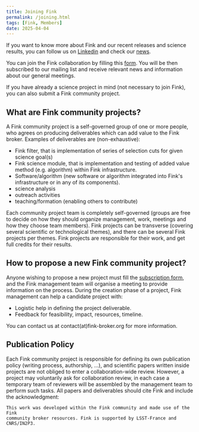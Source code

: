 ```yaml
---
title: Joining Fink
permalink: /joining.html
tags: [Fink, Members]
date: 2025-04-04
---
```


If you want to know more about Fink and our recent releases and science results, you can follow us on [Linkedin](https://www.linkedin.com/in/fink-broker-72b92134b/) and check our [news](https://fink-broker.org/post/). 

You can join the Fink collaboration by filling this [form](https://forms.gle/CmvH8vsyyv4AUTpy8). You will be then subscribed to our mailing list and receive relevant news and information about our general meetings. 

If you have already a science project in mind (not necessary to join Fink), you can also submit a Fink community project.

## What are Fink community projects?

A Fink community project is a self-governed group of one or more people, who agrees on producing deliverables which can add value to the Fink broker. Examples of deliverables are (non-exhaustive):

- Fink filter, that is implementation of series of selection cuts for given science goal(s)
- Fink science module, that is implementation and testing of added value method (e.g. algorithm) within Fink infrastructure.
- Software/algorithm (new software or algorithm integrated into Fink's infrastructure or in any of its components).
- science analysis
- outreach activities
- teaching/formation (enabling others to contribute)

Each community project team is completely self-governed (groups are free to decide on how they should organize management, work, meetings and how they choose team members). Fink projects can be transverse (covering several scientific or technological themes), and there can be several Fink projects per themes. Fink projects are responsible for their work, and get full credits for their results.

## How to propose a new Fink community project?


Anyone wishing to propose a new project must fill the [subscription form](https://forms.gle/s62cgUCXFSnmivFP8), and the Fink management team will organise a meeting to provide information on the process. During the creation phase of a project, Fink management can help a candidate project with:

- Logistic help in defining the project deliverable.
- Feedback for feasibility, impact, resources, timeline.

You can contact us at contact(at)fink-broker.org for more information.


## Publication Policy

Each Fink community project is responsible for defining its own publication policy (writing process, authorship, ...), and scientific papers written inside projects are not obliged to enter a collaboration-wide review. However, a project may voluntarily ask for collaboration review, in each case a temporary team of reviewers will be assembled by the management team to perform such tasks. All papers and deliverables should cite Fink and include the acknowledgment:

```
This work was developed within the Fink community and made use of the Fink 
community broker resources. Fink is supported by LSST-France and CNRS/IN2P3.
```
